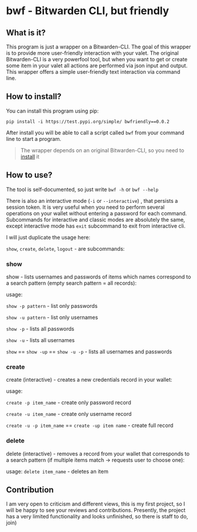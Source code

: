 # bwf - Bitwarden CLI, but friendly

## What is it?
This program is just a wrapper on a Bitwarden-CLI. The goal of this
wrapper is to provide more user-friendly interaction with your valet.
The original Bitwarden-CLI is a very powerfool tool, but when you want
to get or create some item in your valet all actions are performed
via json input and output. This wrapper offers a simple user-friendly
text interaction via command line.

## How to install?
You can install this program using pip:
```
pip install -i https://test.pypi.org/simple/ bwfriendly==0.0.2
```
After install you will be able to call a script called `bwf` from
your command line to start a program.

> The wrapper depends on an original Bitwarden-CLI, so you
> need to [install](https://github.com/k1t4/bwf) it

## How to use?
The tool is self-documented, so just write `bwf -h` or `bwf --help`

There is also an interactive mode (`-i` or `--interactive`)
, that persists a session token. It is very useful when you need to 
perform several operations on your wallet without entering
a password for each command. Subcommands for interactive and classic
modes are absolutely the same, except interactive mode has `exit`
subcommand to exit from interactive cli.

I will just duplicate the usage here:

`show`, `create`, `delete`, `logout` - are subcommands:

### show
show - lists usernames and passwords of items which names
correspond to a search pattern (empty search pattern = all records):

usage:

`show -p pattern` - list only passwords

`show -u pattern` - list only usernames

`show -p` - lists all passwords

`show -u` - lists all usernames

`show` == `show -up` == `show -u -p` - lists all usernames and passwords

### create
create (interactive) - creates a new credentials record in your wallet:

usage:

`create -p item_name` - create only password record 

`create -u item_name` - create only username record 

`create -u -p item_name` == `create -up item name` - create full record

### delete
delete (interactive) - removes a record from your wallet that corresponds
to a search pattern (if multiple items match -> requests user to choose one):

usage:
`delete item_name` - deletes an item

## Contribution
I am very open to criticism and different views, this is my
first project, so I will be happy to see your reviews 
and contributions. Presently, the project has a very limited 
functionality and looks unfinished, so there is staff to do, join)